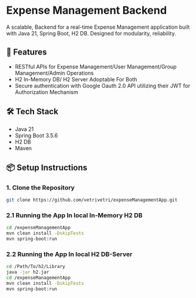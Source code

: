 # Expense Management Backend

A scalable, Backend for a real-time Expense Management application built with Java 21, Spring Boot, H2 DB. Designed for modularity, reliability.

## 🚀 Features

- RESTful APIs for Expense Management/User Management/Group Management/Admin Operations
- H2 In-Memory DB/ H2 Server Adoptable For Both
- Secure authentication with Google Oauth 2.0 API utilizing their JWT for Authorization Mechanism

## 🛠️ Tech Stack

- Java 21
- Spring Boot 3.5.6
- H2 DB
- Maven

## 📦 Setup Instructions

### 1. Clone the Repository
```bash
git clone https://github.com/vetrivetri/expenseManagementApp.git
```



### 2.1 Running the App In local In-Memory H2 DB

``` bash
cd /expenseManagementApp
mvn clean install -DskipTests
mvn spring-boot:run
```

### 2.2 Running the App In local H2 DB-Server

```bash
cd /Path/To/h2/Library
java -jar h2.jar
cd /expenseManagementApp
mvn clean install -DskipTests
mvn spring-boot:run

```
